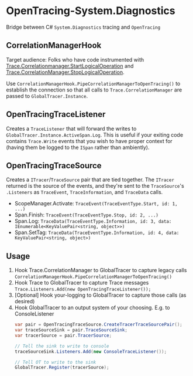 # OpenTracing-System.Diagnostics
Bridge between C# `System.Diagnostics` tracing and `OpenTracing`

## CorrelationManagerHook
Target audience: Folks who have code instrumented with [Trace.Correlationmanager.StartLogicalOperation](https://docs.microsoft.com/en-us/dotnet/api/system.diagnostics.correlationmanager.startlogicaloperation?redirectedfrom=MSDN&view=netframework-4.7.2#System_Diagnostics_CorrelationManager_StartLogicalOperation) and [Trace.CorrelationManager.StopLogicalOperation](https://docs.microsoft.com/en-us/dotnet/api/system.diagnostics.correlationmanager.stoplogicaloperation?view=netframework-4.7.2).

Use `CorrelationManagerHook.PipeCorrelationManagerToOpenTracing()` to establish the connection so that all calls to `Trace.CorrelationManager` are passed to `GlobalTracer.Instance`.

## OpenTracingTraceListener
Creates a `TraceListener` that will forward the writes to `GlobalTracer.Instance.ActiveSpan.Log`. This is useful if your exiting code contains `Trace.Write` events that you wish to have proper context for (having them be logged to the `ISpan` rather than ambiently).

## OpenTracingTraceSource
Creates a `ITracer`/`TraceSource` pair that are tied together. The `ITracer` returned is the source of the events, and they're sent to the `TraceSource`'s `.Listeners` as `TraceEvent`, `TraceInformation`, and `TraceData` calls.

* ScopeManager.Activate: `TraceEvent(TraceEventType.Start, id: 1, ...)`
* Span.Finish: `TraceEvent(TraceEventType.Stop, id: 2, ...)`
* Span.Log: `TraceData(TraceEventType.Information, id: 3, data: IEnumerable<KeyValuePair<string, object>>)`
* Span.SetTag: `TraceData(TraceEventType.Information, id: 4, data: KeyValuePair<string, object>)`

## Usage
1. Hook Trace.CorrelationManager to GlobalTracer to capture legacy calls
	`CorrelationManagerHook.PipeCorrelationManagerToOpenTracing()`
1. Hook Trace to GlobalTracer to capture Trace messages
	`Trace.Listeners.Add(new OpenTracingTraceListener());`
1. [Optional] Hook your-logging to GlobalTracer to capture those calls (as desired)
1. Hook GlobalTracer to an output system of your choosing. E.g. to ConsoleListener
	```C#
	var pair = OpenTracingTraceSource.CreateTracerTraceSourcePair();
	var traceSourceSink = pair.TraceSourceSink;
	var tracerSource = pair.TracerSource;
	
	// Tell the sink to write to console
	traceSourceSink.Listeners.Add(new ConsoleTraceListener());

	// Tell OT to write to the sink
	GlobalTracer.Register(tracerSource);
	```